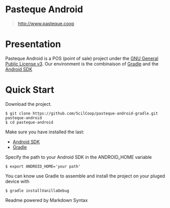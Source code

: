 # Pasteque Android
> http://www.pasteque.coop

Presentation
============
Pasteque Android is a POS (point of sale) project under the [GNU General Public License v3][gnu].
Our environment is the combinaison of [Gradle][gradle] and the [Android SDK][android] 

Quick Start
===========
Download the project.
```
$ git clone https://github.com/ScilCoop/pasteque-android-gradle.git pasteque-android
$ cd pasteque-android
```

Make sure you have installed the last:
* [Android SDK][android] 
* [Gradle][gradle]

Specify the path to your Android SDK in the ANDROID_HOME variable

`$ export ANDROID_HOME='your path'`

You can know use Gradle to assemble and install the project on your pluged device with

`$ gradle installVanillaDebug`

[android]: https://developer.android.com/sdk/index.html
[gradle]: http://gradle.org/getting-started-android/
[gnu]: http://www.gnu.org/licenses/gpl-3.0.en.html
Readme powered by Markdown Syntax
